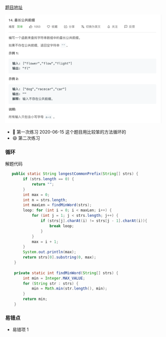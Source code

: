 [题目地址](https://leetcode-cn.com/problems/longest-common-prefix/)

<img src="../.vuepress/public/image-20200615084941490.png" alt="image-20200615084941490" style="zoom:50%;" />

- :slightly_smiling_face: 第一次练习 2020-06-15 这个题目用比较笨的方法循环的
- :smile: 第二次练习



### 循环

解题代码

```java
   public static String longestCommonPrefix(String[] strs) {
        if (strs.length == 0) {
            return "";
        }
        int max = 0;
        int n = strs.length;
        int maxLen = findMinWord(strs);
        loop: for (int i = 0; i < maxLen; i++) {
            for (int j = 1; j < strs.length; j++) {
                if (strs[j].charAt(i) != strs[j - 1].charAt(i)){
                    break loop;
                }
            }
            max = i + 1;
        }
        System.out.println(max);
        return strs[0].substring(0, max);
    }

    private static int findMinWord(String[] strs) {
        int min = Integer.MAX_VALUE;
        for (String str : strs) {
            min = Math.min(str.length(), min);
        }
        return min;
    }
```



### 易错点

- 易错项 1

